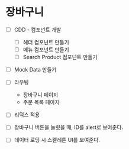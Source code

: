 # 장바구니

- [ ] CDD - 컴포넌트 개발
  - [ ] 헤더 컴포넌트 만들기
  - [ ] 메뉴 컴포넌트 만들기
  - [ ] Search Product 컴포넌트 만들기
- [ ] Mock Data 만들기

- [ ] 라우팅
  - 장바구니 페이지
  - 주문 목록 페이지
- [ ] 리덕스 적용
- [ ] 장바구니 버튼을 눌렀을 때, ID를 alert로 보여준다.

- [ ] 데이터 로딩 시 스켈레톤 UI를 보여준다.
